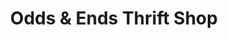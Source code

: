 ---
title: "Odds & Ends Thrift Shop"
url: /somerville/odds-and-ends-thrift-shop/
shop: variety store
---
